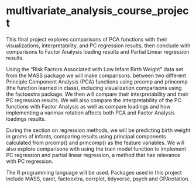 # multivariate_analysis_course_project
This final project explores comparisons of PCA functions with their visualizations, interpretability, and PC regression results, then conclude with comparisons to Factor Analysis loading results and Partial Linear regression results.

Using the “Risk Factors Associated with Low Infant Birth Weight” data set from the MASS package we will make comparisons. between two different Principle Component Analysis (PCA) functions using prcomp and princomp (the function learned in class), including visualization comparisons using the factoextra package. We then will compare their interpretability and their PC regression results. We will also compare the interpretability of the PC functions with Factor Analysis as well as compare loadings and how implementing a varimax rotation affects both PCA and Factor Analysis loadings results.

During the section on regression methods, we will be predicting birth weight in grams of infants, comparing results using principal components calculated from prcomp() and princomp() as the feature variables. We will also explore comparisons with using the train model function to implement PC regression and partial linear regression, a method that has relevance with PC regression.

The R programming language will be used. Packages used in this project include MASS, caret, factoextra, corrplot, tidyverse, psych and GPArotation.
